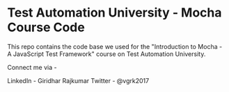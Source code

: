 # Test Automation University - Mocha Course Code

This repo contains the code base we  used for the "Introduction to Mocha - A JavaScript Test Framework" course on Test Automation University.

Connect me via -

LinkedIn - Giridhar Rajkumar
Twitter - @vgrk2017
